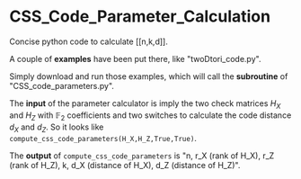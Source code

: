 # CSS_Code_Parameter_Calculation
Concise python code to calculate [[n,k,d]].

A couple of **examples** have been put there, like "twoDtori_code.py". 

Simply download and run those examples, which will call the **subroutine** of "CSS_code_parameters.py". 

The **input** of the parameter calculator is imply the two check matrices $H_X$ and $H_Z$ with $\mathbb{F}_2$ coefficients and two switches to calculate the code distance $d_X$ and $d_Z$. 
So it looks like ```compute_css_code_parameters(H_X,H_Z,True,True)```. 

The **output** of ```compute_css_code_parameters``` is "n, r_X (rank of H_X), r_Z (rank of H_Z), k, d_X (distance of H_X), d_Z (distance of H_Z)". 
